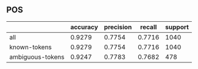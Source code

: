 
## POS

|                  | accuracy | precision | recall | support |
|------------------|----------|-----------|--------|---------|
| all              | 0.9279   | 0.7754    | 0.7716 | 1040    |
| known-tokens     | 0.9279   | 0.7754    | 0.7716 | 1040    |
| ambiguous-tokens | 0.9247   | 0.7783    | 0.7682 | 478     |


